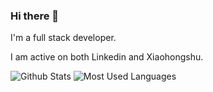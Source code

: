 ### Hi there 👋

I'm a full stack developer.

I am active on both Linkedin and Xiaohongshu.

![Github Stats](https://github-readme-stats.vercel.app/api?username=Tuo-ZHANG&show_icons=true&count_private=true)
![Most Used Languages](https://github-readme-stats.vercel.app/api/top-langs/?username=Tuo-ZHANG&layout=compact)